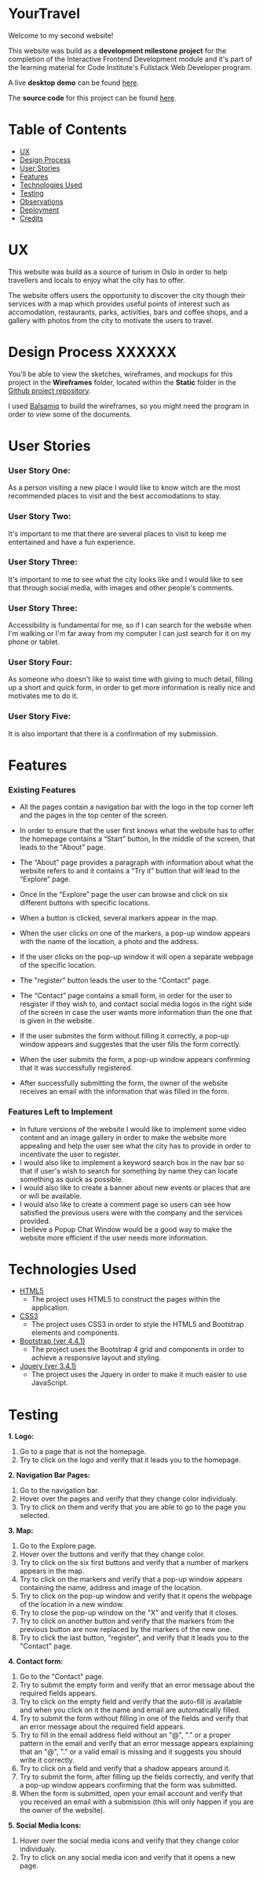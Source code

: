 # YourTravel

Welcome to my second website!

This website was build as a **development milestone project** for the completion of the Interactive Frontend Development module and it's part of the learning material for Code Institute's Fullstack Web Developer program.

A live **desktop demo** can be found [here](https://gaspar91.github.io/mlsp2/).

The **source code** for this project can be found [here](https://github.com/gaspar91/mlsp2).


# Table of Contents

- [UX](#ux)
- [Design Process](#design-process)
- [User Stories](#user-stories)
- [Features](#features)
- [Technologies Used](#technologies-used)
- [Testing](#testing)
- [Observations](#observations)
- [Deployment](#deployment)
- [Credits](#credits)


# UX

This website was build as a source of turism in Oslo in order to help travellers and locals to enjoy what the city has to offer.

The website offers users the opportunity to discover the city though their services with a map which provides useful points of interest such as accomodation, restaurants, parks, activities, bars and coffee shops, and a gallery with photos from the city to motivate the users to travel.


# Design Process XXXXXX

You'll be able to view the sketches, wireframes, and mockups for this project in the **Wireframes** folder, located within the **Static** folder in the  [Github project repository](https://github.com/gaspar91/mlsp2).

I used [Balsamiq](https://balsamiq.com/) to build the wireframes, so you might need the program in order to view some of the documents.


# User Stories

### User Story One:

As a person visiting a new place I would like to know witch are the most recommended places to visit and the best accomodations to stay.

### User Story Two:

It's important to me that there are several places to visit to keep me entertained and have a fun experience.

### User Story Three:

It's important to me to see what the city looks like and I would like to see that through social media, with images and other people's comments.

### User Story Three:

Accessibility is fundamental for me, so if I can search for the website when I'm walking or I'm far away from my computer I can just search for it on my phone or tablet.

### User Story Four:

As someone who doesn't like to waist time with giving to much detail, filling up a short and quick form, in order to get more information is really nice and motivates me to do it.

### User Story Five:

It is also important that there is a confirmation of my submission.


# Features

### Existing Features

- All the pages contain a navigation bar with the logo in the top corner left and the pages in the top center of the screen.

- In order to ensure that the user first knows what the website has to offer the homepage contains a “Start” button, In the middle of the screen, that leads to the "About" page.
- The “About” page provides a paragraph with information about what the website refers to and it contains a “Try it” button that will lead to the “Explore” page.
- Once In the “Explore” page the user can browse and click on six different buttons with specific locations.
- When a button is clicked, several markers appear in the map. 
- When the user clicks on one of the markers, a pop-up window appears with the name of the location, a photo and the address.
- If the user clicks on the pop-up window it will open a separate webpage of the specific location.
- The "register" button leads the user to the "Contact" page.
- The “Contact” page contains a small form, in order for the user to resgister if they wish to, and contact social media logos in the right side of the screen in case the user wants more information than the one that is given in the website.
- If the user submites the form without filling it correctly, a pop-up window appears and suggestes that the user fills the form correctly.
- When the user submits the form, a pop-up window appears confirming that it was successfully registered.
- After successfully submitting the form, the owner of the website receives an email with the information that was filled in the form.

### Features Left to Implement

- In future versions of the website I would like to implement some video content and an image gallery in order to make the website more appealing and help the user see what the city has to provide in order to incentivate the user to register.
- I would also like to implement a keyword search box in the nav bar so that if user's wish to search for something by name they can locate something as quick as possible.
- I would also like to create a banner about new events or places that are or will be available.
- I would also like to create a comment page so users can see how satisfied the previous users were with the company and the services provided.
- I believe a Popup Chat Window would be a good way to make the website more efficient if the user needs more information.


# Technologies Used

- [HTML5](https://en.wikipedia.org/wiki/HTML5)
  - The project uses HTML5 to construct the pages within the application.
- [CSS3](https://en.wikipedia.org/wiki/Cascading_Style_Sheets)
  - The project uses CSS3 in order to style the HTML5 and Bootstrap elements and components.
- [Bootstrap (ver 4.4.1)](https://getbootstrap.com/)
  - The project uses the Bootstrap 4 grid and components in order to achieve a responsive layout and styling.
- [Jquery (ver 3.4.1)](https://jquery.com/download/)
  - The project uses the Jquery in order to make it much easier to use JavaScript.


# Testing

**1. Logo:**

   1. Go to a page that is not the homepage.
   2. Try to click on the logo and verify that it leads you to the homepage.

**2. Navigation Bar Pages:**

   1. Go to the navigation bar.
   2. Hover over the pages and verify that they change color individualy.
   3. Try to click on them and verify that you are able to go to the page you selected.

**3. Map:**

   1. Go to the Explore page.
   2. Hover over the buttons and verify that they change color.
   3. Try to click on the six first buttons and verify that a number of markers appears in the map.
   4. Try to click on the markers and verify that a pop-up window appears containing the name, address and image of the location.
   5. Try to click on the pop-up window and verify that it opens the webpage of the location in a new window.
   8. Try to close the pop-up window on the "X" and verify that it closes.
   9. Try to click on another button and verify that the markers from the previous button are now replaced by the markers of the new one.
   10. Try to click the last button, "register", and verify that it leads you to the "Contact" page.

**4. Contact form:**

   1. Go to the "Contact" page.
   2. Try to submit the empty form and verify that an error message about the required fields appears.
   3. Try to click on the empty field and verify that the auto-fill is available and when you click on it the name and email are automatically filled.
   4. Try to submit the form without filling in one of the fields and verify that an error message about the required field appears.
   5. Try to fill in the email address field without an "@", "." or a proper pattern in the email and verify that an error message appears explaining that an "@", "." or a valid email is missing and it suggests you should write it correctly.
   6. Try to click on a field and verify that a shadow appears around it.
   7. Try to submit the form, after filling up the fields correctly, and verify that a pop-up window appears confirming that the form was submitted.
   8. When the form is submitted, open your email account and verify that you received an email with a submission (this will only happen if you are the owner of the website).

**5. Social Media Icons:**
   1. Hover over the social media icons and verify that they change color individualy.
   2. Try to click on any social media icon and verify that it opens a new page.
